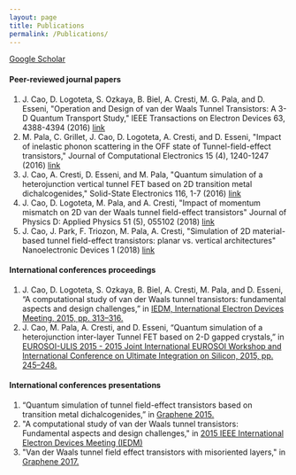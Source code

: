 ```yaml
---
layout: page
title: Publications
permalink: /Publications/
---
```



[Google Scholar](https://scholar.google.fr/citations?user=hivEzv8AAAAJ&hl=fr)

#### Peer-reviewed journal papers

1. J. Cao, D. Logoteta, S. Ozkaya, B. Biel, A. Cresti, M. G. Pala, and D. Esseni, "Operation and Design of van der Waals Tunnel Transistors: A 3-D Quantum Transport Study," IEEE Transactions on Electron Devices 63, 4388-4394 (2016) [link](http://ieeexplore.ieee.org/document/7571124/)
2. M. Pala, C. Grillet, J. Cao, D. Logoteta, A. Cresti, and D. Esseni, "Impact of inelastic phonon scattering in the OFF state of Tunnel-field-effect transistors," Journal of Computational Electronics 15 (4), 1240-1247 (2016) [link](http://link.springer.com/10.1007/s10825-016-0900-8)
3. J. Cao, A. Cresti, D. Esseni, and M. Pala, "Quantum simulation of a heterojunction vertical tunnel FET based on 2D transition metal dichalcogenides," Solid-State Electronics 116, 1-7 (2016) [link](http://www.sciencedirect.com/science/article/pii/S003811011500297X)
4. J. Cao, D. Logoteta, M. Pala, and A. Cresti, "Impact of momentum mismatch on 2D van der Waals tunnel field-effect transistors" Journal of Physics D: Applied Physics 51 (5), 055102 (2018) [link](http://iopscience.iop.org/article/10.1088/1361-6463/aaa1b6/meta)
5. J. Cao, J. Park, F. Triozon, M. Pala, A. Cresti, "Simulation of 2D material-based tunnel field-effect transistors: planar vs. vertical architectures" Nanoelectronic Devices 1 (2018) [link](https://www.openscience.fr/IMG/pdf/iste_componano18v1n4.pdf)

#### International conferences proceedings
 
1. J. Cao, D. Logoteta, S. Ozkaya, B. Biel, A. Cresti, M. Pala, and D. Esseni, “A computational study of van der Waals tunnel transistors: fundamental aspects and design challenges,” in [IEDM, International Electron Devices Meeting, 2015, pp. 313–316.](http://ieeexplore.ieee.org/abstract/document/7409684/) 
3. J. Cao, M. Pala, A. Cresti, and D. Esseni, “Quantum simulation of a heterojunction inter-layer Tunnel FET based on 2-D gapped crystals,” in [EUROSOI-ULIS 2015 - 2015 Joint International EUROSOI Workshop and International Conference on Ultimate Integration on Silicon, 2015, pp. 245–248.](http://ieeexplore.ieee.org/abstract/document/7063819/)


#### International conferences presentations

1. “Quantum simulation of tunnel field-effect transistors based on transition metal dichalcogenides,” in [Graphene 2015.](https://scholar.google.fr/scholar?oi=bibs&cluster=7837911913977867377&btnI=1&hl=fr)
2. "A computational study of van der Waals tunnel transistors: Fundamental aspects and design challenges," in [2015 IEEE International Electron Devices Meeting (IEDM)](http://ieee-iedm.org/2015/)
3. "Van der Waals tunnel field effect transistors with misoriented layers," in [Graphene 2017.](http://www.grapheneconf.com/2017/)
